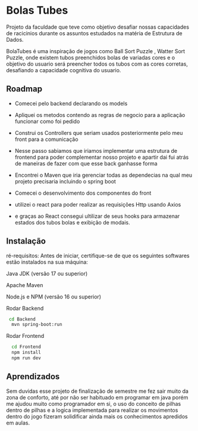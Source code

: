 
# Bolas Tubes

Projeto da faculdade que teve como objetivo desafiar nossas capacidades de racicinios durante os assuntos estudados na matéria de Estrutura de Dados.

BolaTubes é uma inspiração de jogos como Ball Sort Puzzle , Watter Sort Puzzle, onde existem tubos preenchidos bolas de variadas cores e o objetivo do usuario será preencher todos os tubos com as cores corretas, desafiando a capacidade cognitiva do usuario.

## Roadmap

- Comecei pelo backend declarando os models  

- Apliquei os metodos contendo as regras de negocio para a aplicação funcionar como foi pedido

- Construi os Controllers que seriam usados posteriormente pelo meu front para a comunicação

- Nesse passo sabiamos que iriamos implementar uma estrutura de frontend para poder complementar nosso projeto e apartir dai fui atrás de maneiras de fazer com que esse back ganhasse forma

- Encontrei o Maven que iria gerenciar todas as dependecias na qual meu projeto precisaria incluindo o spring boot

- Comecei o desenvolvimento dos componentes do front

- utilizei o react para poder realizar as requisições Http usando Axios

- e graças ao React consegui ultilizar de seus hooks para armazenar estados dos tubos bolas e exibição de modais.


## Instalação

ré-requisitos:
Antes de iniciar, certifique-se de que os seguintes softwares estão instalados na sua máquina:

Java JDK (versão 17 ou superior)

Apache Maven

Node.js e NPM (versão 16 ou superior)


Rodar Backend
```bash
 cd Backend
  mvn spring-boot:run
```
Rodar Frontend
```bash
  cd Frontend
  npm install
  npm run dev
```
    
## Aprendizados

Sem duvidas esse projeto de finalização de semestre me fez sair muito da zona de conforto, até por não ser habituado em programar em java porém me ajudou muito como programador em si, o uso do conceito de pilhas dentro de pilhas e a logica implementada para realizar os movimentos dentro do jogo fizeram solidificar ainda mais os conhecimentos apredidos em aulas.

